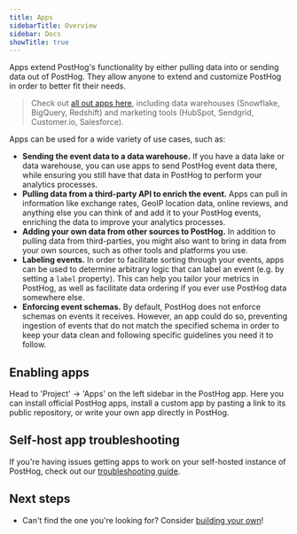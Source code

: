 ```yaml
---
title: Apps
sidebarTitle: Overview
sidebar: Docs
showTitle: true
---
```


Apps extend PostHog's functionality by either pulling data into or sending data out of PostHog. They allow anyone to extend and customize PostHog in order to better fit their needs.

> Check out [all out apps here](/apps), including data warehouses (Snowflake, BigQuery, Redshift) and marketing tools (HubSpot, Sendgrid, Customer.io, Salesforce).

Apps can be used for a wide variety of use cases, such as:

- **Sending the event data to a data warehouse.**
    If you have a data lake or data warehouse, you can use apps to send PostHog event data there, while ensuring you still have that data in PostHog to perform your analytics processes.
- **Pulling data from a third-party API to enrich the event.** Apps can pull in information like exchange rates, GeoIP location data, online reviews, and anything else you can think of and add it to your PostHog events, enriching the data to improve your analytics processes.
- **Adding your own data from other sources to PostHog.** In addition to pulling data from third-parties, you might also want to bring in data from your own sources, such as other tools and platforms you use.
- **Labeling events.** In order to facilitate sorting through your events, apps can be used to determine arbitrary logic that can label an event (e.g. by setting a `label` property). This can help you tailor your metrics in PostHog, as well as facilitate data ordering if you ever use PostHog data somewhere else.
- **Enforcing event schemas.** By default, PostHog does not enforce schemas on events it receives. However, an app could do so, preventing ingestion of events that do not match the specified schema in order to keep your data clean and following specific guidelines you need it to follow.

## Enabling apps

Head to 'Project' -> 'Apps' on the left sidebar in the PostHog app. Here you can install official PostHog apps, install a custom app by pasting a link to its public repository, or write your own app directly in PostHog.

## Self-host app troubleshooting

If you're having issues getting apps to work on your self-hosted instance of PostHog, check out our [troubleshooting guide](/docs/apps/enabling).

## Next steps

- Can't find the one you're looking for? Consider [building your own](/docs/apps/build)!
